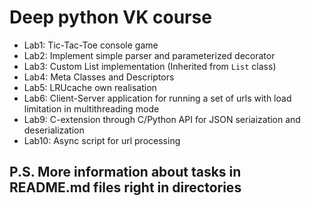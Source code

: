 # Deep python VK course

* Lab1: Tic-Tac-Toe console game
* Lab2: Implement simple parser and parameterized decorator
* Lab3: Custom List implementation (Inherited from ```List``` class)
* Lab4: Meta Classes and Descriptors
* Lab5: LRUcache own realisation
* Lab6: Client-Server application for running a set of urls with load limitation in multithreading mode
* Lab9: C-extension through C/Python API for JSON seriaization and deserialization
* Lab10: Async script for url processing

## P.S. More information about tasks in README.md files right in directories
